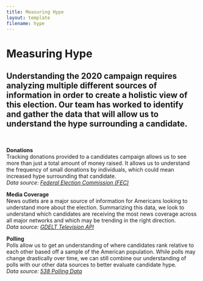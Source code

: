 ```yaml
---
title: Measuring Hype
layout: template
filename: hype
--- 
```


# Measuring Hype

## Understanding the 2020 campaign requires analyzing multiple different sources of information in order to create a holistic view of this election. Our team has worked to identify and gather the data that will allow us to understand the hype surrounding a candidate.
<br/>

**Donations** <br/>
Tracking donations provided to a candidates campaign allows us to see more than just a total amount of money raised. It allows us to understand the frequency of small donations by individuals, which could mean increased hype surrounding that candidate. <br/>
*Data source: [Federal Election Commission (FEC)](https://www.fec.gov/)*
<br/>

**Media Coverage** <br/>
News outlets are a major source of information for Americans looking to understand more about the election. Summarizing this data, we look to understand which candidates are receiving the most news coverage across all major networks and which may be trending in the right direction. <br/>
*Data source: [GDELT Television API](https://blog.gdeltproject.org/gdelt-2-0-television-api-debuts/)*
<br/>

**Polling** <br/>
Polls allow us to get an understanding of where candidates rank relative to each other based off a sample of the American population. While polls may change drastically over time, we can still combine our understanding of polls with our other data sources to better evaluate candidate hype. <br/>
*Data source: [538 Polling Data](https://github.com/fivethirtyeight/data/tree/master/polls)*
<br/>



